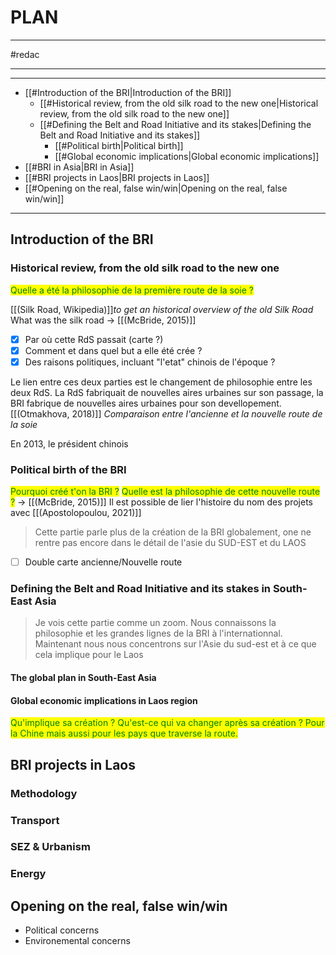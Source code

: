 # PLAN
___
#redac
___

---
- [[#Introduction of the BRI|Introduction of the BRI]]
	- [[#Historical review, from the old silk road to the new one|Historical review, from the old silk road to the new one]]
	- [[#Defining the Belt and Road Initiative and its stakes|Defining the Belt and Road Initiative and its stakes]]
		- [[#Political birth|Political birth]]
		- [[#Global economic implications|Global economic implications]]
- [[#BRI in Asia|BRI in Asia]]
- [[#BRI projects in Laos|BRI projects in Laos]]
- [[#Opening on the real, false win/win|Opening on the real, false win/win]]
---

## Introduction of the BRI 
### Historical review, from the old silk road to the new one

<mark style="color: green">Quelle a été la philosophie de la première route de la soie ?</mark>

[[(Silk Road, Wikipedia)]]*to get an historical overview of the old Silk Road*
What was the silk road -> [[(McBride, 2015)]]
- [x] Par où cette RdS passait (carte ?)
- [x] Comment et dans quel but a elle été crée ? 
- [x] Des raisons politiques, incluant "l'etat" chinois de l'époque ? 

Le lien entre ces deux parties est le changement de philosophie entre les deux RdS. La RdS fabriquait de nouvelles aires urbaines sur son passage, la BRI fabrique de nouvelles aires urbaines pour son devellopement. [[(Otmakhova, 2018)]] *Comparaison entre l'ancienne et la nouvelle route de la soie* 

En 2013, le président chinois 

### Political birth of the BRI
<mark style="color: green">Pourquoi créé t'on la BRI ?</mark>
<mark style="color: green">Quelle est la philosophie de cette nouvelle route ?</mark>
-> [[(McBride, 2015)]]
Il est possible de lier l'histoire du nom des projets avec [[(Apostolopoulou, 2021)]]
> Cette partie parle plus de la création de la BRI globalement, one ne rentre pas encore dans le détail de l'asie du SUD-EST et du LAOS

- [ ] Double carte ancienne/Nouvelle route 

### Defining the Belt and Road Initiative and its stakes in South-East Asia
> Je vois cette partie comme un zoom. Nous connaissons la philosophie et les grandes lignes de la BRI à l'internationnal. Maintenant nous nous concentrons sur l'Asie du sud-est et à ce que cela implique pour le Laos

#### The global plan in South-East Asia

#### Global economic implications in Laos region 
<mark style="color: green">Qu'implique sa création ? Qu'est-ce qui va changer après sa création ? Pour la Chine mais aussi pour les pays que traverse la route.</mark>



## BRI projects in Laos 

### Methodology
### Transport 
### SEZ & Urbanism 
### Energy 

## Opening on the real, false win/win 
- Political concerns 
- Environemental concerns
